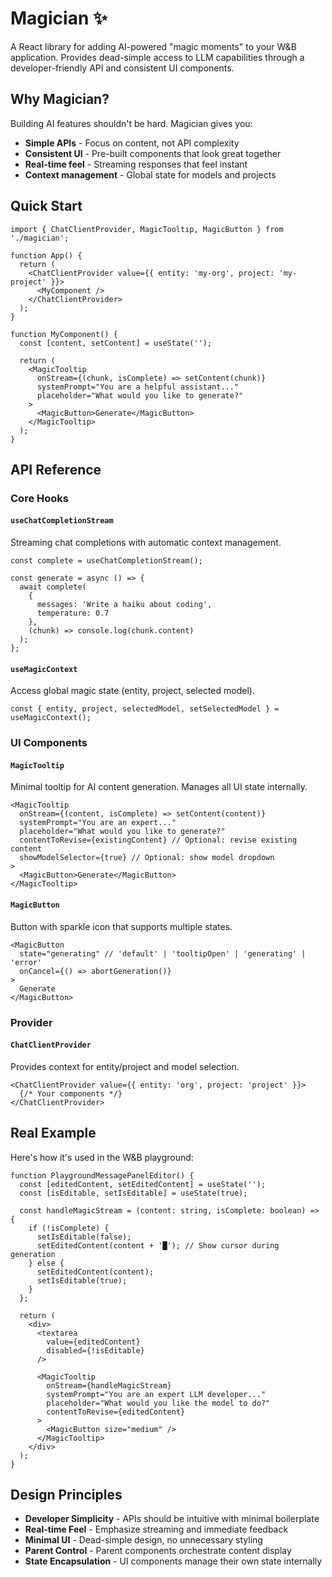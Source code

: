 # Magician ✨

A React library for adding AI-powered "magic moments" to your W&B application. Provides dead-simple access to LLM capabilities through a developer-friendly API and consistent UI components.

## Why Magician?

Building AI features shouldn't be hard. Magician gives you:
- **Simple APIs** - Focus on content, not API complexity
- **Consistent UI** - Pre-built components that look great together
- **Real-time feel** - Streaming responses that feel instant
- **Context management** - Global state for models and projects

## Quick Start

```tsx
import { ChatClientProvider, MagicTooltip, MagicButton } from './magician';

function App() {
  return (
    <ChatClientProvider value={{ entity: 'my-org', project: 'my-project' }}>
      <MyComponent />
    </ChatClientProvider>
  );
}

function MyComponent() {
  const [content, setContent] = useState('');

  return (
    <MagicTooltip
      onStream={(chunk, isComplete) => setContent(chunk)}
      systemPrompt="You are a helpful assistant..."
      placeholder="What would you like to generate?"
    >
      <MagicButton>Generate</MagicButton>
    </MagicTooltip>
  );
}
```

## API Reference

### Core Hooks

#### `useChatCompletionStream`
Streaming chat completions with automatic context management.

```tsx
const complete = useChatCompletionStream();

const generate = async () => {
  await complete(
    {
      messages: 'Write a haiku about coding',
      temperature: 0.7
    },
    (chunk) => console.log(chunk.content)
  );
};
```

#### `useMagicContext`
Access global magic state (entity, project, selected model).

```tsx
const { entity, project, selectedModel, setSelectedModel } = useMagicContext();
```

### UI Components

#### `MagicTooltip`
Minimal tooltip for AI content generation. Manages all UI state internally.

```tsx
<MagicTooltip
  onStream={(content, isComplete) => setContent(content)}
  systemPrompt="You are an expert..."
  placeholder="What would you like to generate?"
  contentToRevise={existingContent} // Optional: revise existing content
  showModelSelector={true} // Optional: show model dropdown
>
  <MagicButton>Generate</MagicButton>
</MagicTooltip>
```

#### `MagicButton`
Button with sparkle icon that supports multiple states.

```tsx
<MagicButton 
  state="generating" // 'default' | 'tooltipOpen' | 'generating' | 'error'
  onCancel={() => abortGeneration()}
>
  Generate
</MagicButton>
```

### Provider

#### `ChatClientProvider`
Provides context for entity/project and model selection.

```tsx
<ChatClientProvider value={{ entity: 'org', project: 'project' }}>
  {/* Your components */}
</ChatClientProvider>
```

## Real Example

Here's how it's used in the W&B playground:

```tsx
function PlaygroundMessagePanelEditor() {
  const [editedContent, setEditedContent] = useState('');
  const [isEditable, setIsEditable] = useState(true);

  const handleMagicStream = (content: string, isComplete: boolean) => {
    if (!isComplete) {
      setIsEditable(false);
      setEditedContent(content + '█'); // Show cursor during generation
    } else {
      setEditedContent(content);
      setIsEditable(true);
    }
  };

  return (
    <div>
      <textarea 
        value={editedContent} 
        disabled={!isEditable}
      />
      
      <MagicTooltip
        onStream={handleMagicStream}
        systemPrompt="You are an expert LLM developer..."
        placeholder="What would you like the model to do?"
        contentToRevise={editedContent}
      >
        <MagicButton size="medium" />
      </MagicTooltip>
    </div>
  );
}
```

## Design Principles

- **Developer Simplicity** - APIs should be intuitive with minimal boilerplate
- **Real-time Feel** - Emphasize streaming and immediate feedback  
- **Minimal UI** - Dead-simple design, no unnecessary styling
- **Parent Control** - Parent components orchestrate content display
- **State Encapsulation** - UI components manage their own state internally 